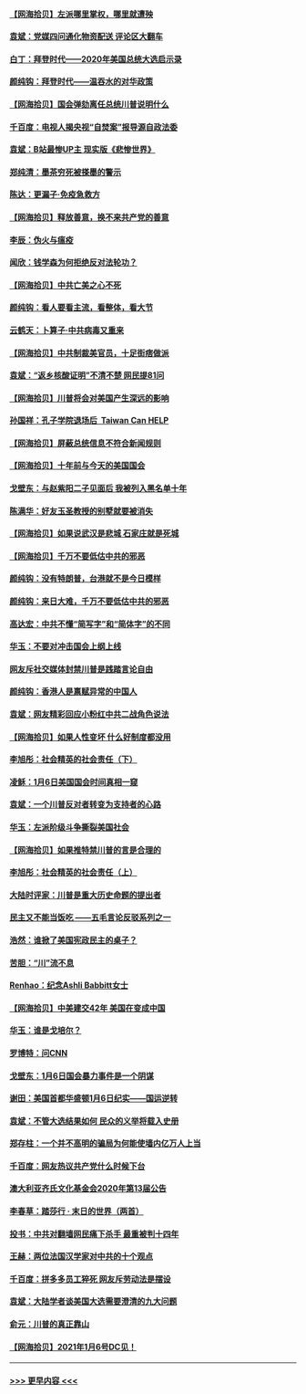 #### [【网海拾贝】左派哪里掌权，哪里就遭殃](../pages/nsc993/n12715009.md?t=01280202) 
#### [袁斌：党媒四问通化物资配送 评论区大翻车](../pages/nsc993/n12714950.md?t=01280202) 
#### [白丁：拜登时代——2020年美国总统大选启示录](../pages/nsc993/n12714920.md?t=01280202) 
#### [颜纯钩：拜登时代——温吞水的对华政策](../pages/nsc993/n12713245.md?t=01280202) 
#### [【网海拾贝】国会弹劾离任总统川普说明什么](../pages/nsc993/n12712816.md?t=01280202) 
#### [千百度：电视人揭央视“自焚案”报导源自政法委](../pages/nsc993/n12709760.md?t=01280202) 
#### [袁斌：B站最惨UP主 现实版《悲惨世界》](../pages/nsc993/n12709686.md?t=01280202) 
#### [郑纯清：墨茶穷死被搽墨的警示](../pages/nsc993/n12709262.md?t=01280202) 
#### [陈达：更漏子·免疫急救方](../pages/nsc993/n12709244.md?t=01280202) 
#### [【网海拾贝】释放善意，换不来共产党的善意](../pages/nsc993/n12708361.md?t=01280202) 
#### [李辰：伪火与瘟疫](../pages/nsc993/n12707981.md?t=01280202) 
#### [闻欣：钱学森为何拒绝反对法轮功？](../pages/nsc993/n12707407.md?t=01280202) 
#### [【网海拾贝】中共亡美之心不死](../pages/nsc993/n12707621.md?t=01280202) 
#### [颜纯钩：看人要看主流，看整体，看大节](../pages/nsc993/n12707536.md?t=01280202) 
#### [云鹤天：卜算子‧中共病毒又重来](../pages/nsc993/n12707408.md?t=01280202) 
#### [【网海拾贝】中共制裁美官员，十足街痞做派](../pages/nsc993/n12705115.md?t=01280202) 
#### [袁斌：“返乡核酸证明”不清不楚 网民提81问](../pages/nsc993/n12704982.md?t=01280202) 
#### [【网海拾贝】川普将会对美国产生深远的影响](../pages/nsc993/n12703045.md?t=01280202) 
#### [孙国祥：孔子学院退场后  Taiwan Can HELP](../pages/nsc993/n12702430.md?t=01280202) 
#### [【网海拾贝】屏蔽总统信息不符合新闻规则](../pages/nsc993/n12699998.md?t=01280202) 
#### [【网海拾贝】十年前与今天的美国国会](../pages/nsc993/n12696993.md?t=01280202) 
#### [戈壁东：与赵紫阳二子见面后 我被列入黑名单十年](../pages/nsc993/n12696215.md?t=01280202) 
#### [陈满华：好友玉圣教授的别墅就要被消失](../pages/nsc993/n12695411.md?t=01280202) 
#### [【网海拾贝】如果说武汉是悲城 石家庄就是死城](../pages/nsc993/n12694589.md?t=01280202) 
#### [【网海拾贝】千万不要低估中共的邪恶](../pages/nsc993/n12692771.md?t=01280202) 
#### [颜纯钩：没有特朗普，台港就不是今日模样](../pages/nsc993/n12692678.md?t=01280202) 
#### [颜纯钩：来日大难，千万不要低估中共的邪恶](../pages/nsc993/n12692080.md?t=01280202) 
#### [高达宏：中共不懂“简写字”和“简体字”的不同](../pages/nsc993/n12692068.md?t=01280202) 
#### [华玉：不要对冲击国会上纲上线](../pages/nsc993/n12689948.md?t=01280202) 
#### [网友斥社交媒体封禁川普是践踏言论自由](../pages/nsc993/n12687482.md?t=01280202) 
#### [颜纯钩：香港人是禀赋异常的中国人](../pages/nsc993/n12685142.md?t=01280202) 
#### [袁斌：网友精彩回应小粉红中共二战角色说法](../pages/nsc993/n12684994.md?t=01280202) 
#### [【网海拾贝】如果人性变坏 什么好制度都没用](../pages/nsc993/n12683000.md?t=01280202) 
#### [李旭彤：社会精英的社会责任（下）](../pages/nsc993/n12680604.md?t=01280202) 
#### [凌稣：1月6日美国国会时间真相一窥](../pages/nsc993/n12682780.md?t=01280202) 
#### [袁斌：一个川普反对者转变为支持者的心路](../pages/nsc993/n12682700.md?t=01280202) 
#### [华玉：左派阶级斗争撕裂美国社会](../pages/nsc993/n12681226.md?t=01280202) 
#### [【网海拾贝】如果推特禁川普的言是合理的](../pages/nsc993/n12681232.md?t=01280202) 
#### [李旭彤：社会精英的社会责任（上）](../pages/nsc993/n12680501.md?t=01280202) 
#### [大陆时评家：川普是重大历史命题的提出者](../pages/nsc993/n12679904.md?t=01280202) 
#### [民主又不能当饭吃 ——五毛言论反驳系列之一](../pages/nsc993/n12679877.md?t=01280202) 
#### [浩然：谁掀了美国宪政民主的桌子？](../pages/nsc993/n12679850.md?t=01280202) 
#### [苦胆：“川”流不息](../pages/nsc993/n12678388.md?t=01280202) 
#### [Renhao：纪念Ashli Babbitt女士](../pages/nsc993/n12678359.md?t=01280202) 
#### [【网海拾贝】中美建交42年 美国在变成中国](../pages/nsc993/n12678324.md?t=01280202) 
#### [华玉：谁是戈培尔？](../pages/nsc993/n12677515.md?t=01280202) 
#### [罗博特：问CNN](../pages/nsc993/n12677172.md?t=01280202) 
#### [戈壁东：1月6日国会暴力事件是一个阴谋](../pages/nsc993/n12674639.md?t=01280202) 
#### [谢田：美国首都华盛顿1月6日纪实——国运逆转](../pages/nsc993/n12673190.md?t=01280202) 
#### [袁斌：不管大选结果如何 民众的义举将载入史册](../pages/nsc993/n12672787.md?t=01280202) 
#### [郑存柱：一个并不高明的骗局为何能使墙内亿万人上当](../pages/nsc993/n12671449.md?t=01280202) 
#### [千百度：网友热议共产党什么时候下台](../pages/nsc993/n12670442.md?t=01280202) 
#### [澳大利亚齐氏文化基金会2020年第13届公告](../pages/nsc993/n12670273.md?t=01280202) 
#### [李春草：踏莎行 · 末日的世界（两首）](../pages/nsc993/n12670253.md?t=01280202) 
#### [投书：中共对翻墙网民痛下杀手 最重被判十四年](../pages/nsc993/n12670190.md?t=01280202) 
#### [王赫：两位法国汉学家对中共的十个观点](../pages/nsc993/n12669593.md?t=01280202) 
#### [千百度：拼多多员工猝死 网友斥劳动法是摆设](../pages/nsc993/n12668081.md?t=01280202) 
#### [袁斌：大陆学者谈美国大选需要澄清的九大问题](../pages/nsc993/n12668023.md?t=01280202) 
#### [俞元：川普的真正靠山](../pages/nsc993/n12668000.md?t=01280202) 
#### [【网海拾贝】2021年1月6号DC见！](../pages/nsc993/n12664957.md?t=01280202) 

----
#### [ >>> 更早内容 <<< ](../indexes/nsc993-earlier.md)
